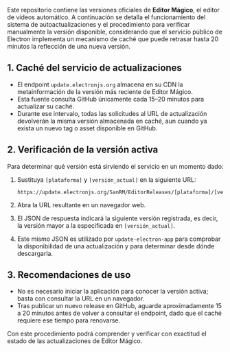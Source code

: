 Este repositorio contiene las versiones oficiales de **Editor Mágico**, el editor de vídeos automático. A continuación se detalla el funcionamiento del sistema de autoactualizaciones y el procedimiento para verificar manualmente la versión disponible, considerando que el servicio público de Electron implementa un mecanismo de caché que puede retrasar hasta 20 minutos la reflección de una nueva versión.

## 1. Caché del servicio de actualizaciones

* El endpoint `update.electronjs.org` almacena en su CDN la metainformación de la versión más reciente de Editor Mágico.
* Esta fuente consulta GitHub únicamente cada 15–20 minutos para actualizar su caché.
* Durante ese intervalo, todas las solicitudes al URL de actualización devolverán la misma versión almacenada en caché, aun cuando ya exista un nuevo tag o asset disponible en GitHub.

## 2. Verificación de la versión activa

Para determinar qué versión está sirviendo el servicio en un momento dado:

1. Sustituya `[plataforma]` y `[versión_actual]` en la siguiente URL:

   ```
   https://update.electronjs.org/SanRM/EditorReleases/[plataforma]/[versión_actual]
   ```
2. Abra la URL resultante en un navegador web.
3. El JSON de respuesta indicará la siguiente versión registrada, es decir, la versión mayor a la especificada en `[versión_actual]`.
4. Este mismo JSON es utilizado por `update-electron-app` para comprobar la disponibilidad de una actualización y para determinar desde dónde descargarla.

## 3. Recomendaciones de uso

* No es necesario iniciar la aplicación para conocer la versión activa; basta con consultar la URL en un navegador.
* Tras publicar un nuevo release en GitHub, aguarde aproximadamente 15 a 20 minutos antes de volver a consultar el endpoint, dado que el caché requiere ese tiempo para renovarse.

Con este procedimiento podrá comprender y verificar con exactitud el estado de las actualizaciones de Editor Mágico.
